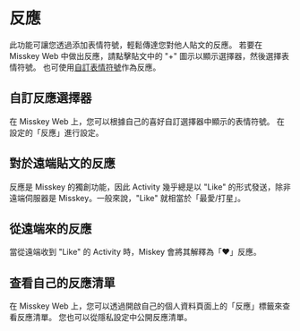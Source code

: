 # 反應
此功能可讓您透過添加表情符號，輕鬆傳達您對他人貼文的反應。
若要在 Misskey Web 中做出反應，請點擊貼文中的 "+" 圖示以顯示選擇器，然後選擇表情符號。
也可使用[自訂表情符號](./custom-emoji.md)作為反應。

## 自訂反應選擇器
在 Misskey Web 上，您可以根據自己的喜好自訂選擇器中顯示的表情符號。
在設定的「反應」進行設定。

## 對於遠端貼文的反應
反應是 Misskey 的獨創功能，因此 Activity 幾乎總是以 "Like" 的形式發送，除非遠端伺服器是 Misskey。一般來說，"Like" 就相當於「最愛/打星」。

## 從遠端來的反應
當從遠端收到 "Like" 的 Activity 時，Miskey 會將其解釋為「❤️」反應。

## 查看自己的反應清單
在 Misskey Web 上，您可以透過開啟自己的個人資料頁面上的「反應」標籤來查看反應清單。
您也可以從隱私設定中公開反應清單。
